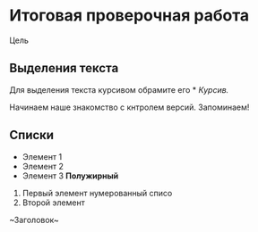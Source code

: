 # Итоговая проверочная работа
Цель

## Выделения текста

Для выделения текста курсивом обрамите его * 
*Курсив.*

Начинаем наше знакомство с кнтролем версий. Запоминаем!

## Списки

* Элемент 1
* Элемент 2
* Элемент 3
**Полужирный**



1. Первый элемент нумерованный списо
2. Второй элемент

~Заголовок~
